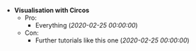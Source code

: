 - **Visualisation with Circos**
  - Pro:
    - Everything (*2020-02-25 00:00:00*)
  - Con:
    - Further tutorials like this one  (*2020-02-25 00:00:00*)

